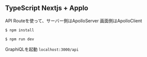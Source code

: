 ## TypeScript Nextjs + Applo

API Routeを使って、サーバー側はApolloServer
画面側はApolloClient

```sh
$ npm install

$ npm run dev
```

GraphiQLを起動
`localhost:3000/api`